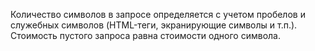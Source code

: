 Количество символов в запросе определяется с учетом пробелов и служебных символов (HTML-теги, экранирующие символы и т.п.). Стоимость пустого запроса равна стоимости одного символа.
